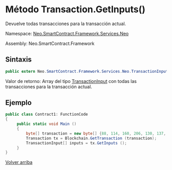 # Método Transaction.GetInputs()

Devuelve todas transacciones para la transacción actual.

Namespace: [Neo.SmartContract.Framework.Services.Neo](../../Neo.md)

Assembly: Neo.SmartContract.Framework

## Sintaxis

```c#
public extern Neo.SmartContract.Framework.Services.Neo.TransactionInput[] GetInputs ()
```

Valor de retorno: Array del tipo [TransactionInput](../TransactionInput.md) con todas las transacciones para la transacción actual.

## Ejemplo

```c#
public class Contract1: FunctionCode
{
     public static void Main ()
     {
         byte[] transaction = new byte[] {88, 114, 160, 206, 130, 137, 41, 94, 119, 120, 242, 71, 232, 244, 3, 20, 165, 69, 182, 106, 185, 119, 239, 183, 65, 174, 220, 157, 251, 28, 215};
         Transaction tx = Blockchain.GetTransaction (transaction);
         TransactionInput[] inputs = tx.GetInputs ();
     }
}

```



[Volver arriba](../Transaction.md)
